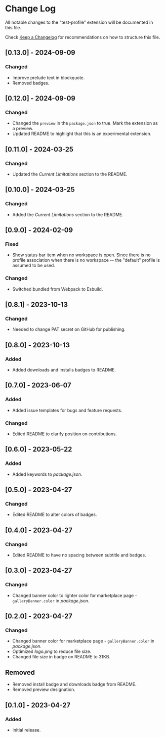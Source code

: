 # Change Log

All notable changes to the "test-profile" extension will be documented in this file.

Check [Keep a Changelog](http://keepachangelog.com/) for recommendations on how to structure this file.

## [0.13.0] - 2024-09-09

### Changed

- Improve prelude text in blockquote.
- Removed badges.

## [0.12.0] - 2024-09-09

### Changed

- Changed the `preview` in the `package.json` to true. Mark the extension as a preview.
- Updated README to highlight that this is an experimental extension.

## [0.11.0] - 2024-03-25

### Changed

- Updated the *Current Limitations* section to the README.

## [0.10.0] - 2024-03-25

### Changed

- Added the *Current Limitations* section to the README.

## [0.9.0] - 2024-02-09

### Fixed

- Show status bar item when no workspace is open. Since there is no profile association when there is no workspace -- the "default" profile is assumed to be used.

### Changed

- Switched bundled from Webpack to Esbuild.

## [0.8.1] - 2023-10-13

### Changed

- Needed to change PAT secret on GitHub for publishing.

## [0.8.0] - 2023-10-13

### Added

- Added downloads and installs badges to README.

## [0.7.0] - 2023-06-07

### Added

- Added issue templates for bugs and feature requests.

### Changed

- Edited README to clarify position on contributions.

## [0.6.0] - 2023-05-22

### Added

- Added keywords to *package.json*.

## [0.5.0] - 2023-04-27

### Changed

- Edited README to alter colors of badges.

## [0.4.0] - 2023-04-27

### Changed

- Edited README to have no spacing between subtitle and badges.

## [0.3.0] - 2023-04-27

### Changed

- Changed banner color to lighter color for marketplace page - `galleryBanner.color` in *package.json*.

## [0.2.0] - 2023-04-27

### Changed

- Changed banner color for marketplace page - `galleryBanner.color` in *package.json*.
- Optimized *logo.png* to reduce file size.
- Changed file size in badge on README to 31KB.

## Removed

- Removed install badge and downloads badge from README.
- Removed preview designation.

## [0.1.0] - 2023-04-27

### Added

- Initial release.
